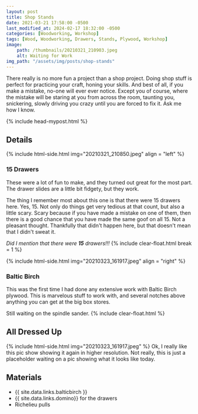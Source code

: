 ```yaml
---
layout: post
title: Shop Stands
date: 2021-03-21 17:58:00 -0500
last_modified_at: 2024-02-17 18:32:00 -0500
categories: [Woodworking, Workshop]
tags: [Wood, Woodworking, Drawers, Stands, Plywood, Workshop]
image: 
    path: /thumbnails/20210321_210903.jpeg
    alt: Waiting for Work
img_path: "/assets/img/posts/shop-stands"
---
```


There really is no more fun a project than a shop project.  Doing shop stuff is perfect for practicing your craft, honing your skills.  And best of all, if you make a mistake, no-one will ever ever notice.  Except you of course, where the mistake will be staring at you from across the room, taunting you, snickering, slowly driving you crazy until you are forced to fix it.  Ask me how I know.

{% include head-mypost.html %}

## Details

{% include html-side.html img="20210321_210850.jpeg" align = "left" %}

### 15 Drawers

These were a lot of fun to make, and they turned out great for the most part.  The drawer slides are a little bit fidgety, but they work.  

The thing I remember most about this one is that there were 15 drawers here.  Yes, 15.  Not only do things get very tedious at that count, but also a little scary.  Scary because if you have made a mistake on one of them, then there is a good chance that you have made the same goof on all 15.  Not a pleasant thought.  Thankfully that didn't happen here, but that doesn't mean that I didn't sweat it.

_Did I mention that there were **15** drawers!!!_
{% include clear-float.html break = 1 %}

{% include html-side.html img="20210323_161917.jpeg" align = "right" %}

### Baltic Birch

This was the first time I had done any extensive work with Baltic Birch plywood.  This is marvelous stuff to work with, and several notches above anything you can get at the big box stores.

Still waiting on the spindle sander.
{% include clear-float.html %}

## All Dressed Up

{% include html-side.html img="20210323_161917.jpeg" %}
Ok, I really like this pic show showing it again in higher resolution.  Not really, this is just a placeholder waiting on a pic showing what it looks like today.

## Materials

- {{ site.data.links.balticbirch }}
- {{ site.data.links.domino}} for the drawers
- Richelieu pulls
